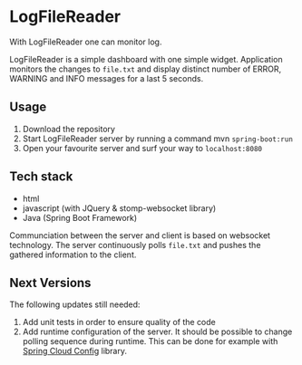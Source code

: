 # LogFileReader

With LogFileReader one can monitor log. 

LogFileReader is a simple dashboard with one simple widget. Application monitors the changes to `file.txt` and 
display distinct number of ERROR, WARNING and INFO messages for a last 5 seconds.

## Usage

1. Download the repository
2. Start LogFileReader server by running a command mvn `spring-boot:run`
3. Open your favourite server and surf your way to `localhost:8080`

## Tech stack

* html
* javascript (with JQuery & stomp-websocket library)
* Java (Spring Boot Framework)

Communciation between the server and client is based on websocket technology. The server continuously polls `file.txt` 
and pushes the gathered information to the client.

## Next Versions

The following updates still needed:

1. Add unit tests in order to ensure quality of the code
2. Add runtime configuration of the server. It should be possible to change polling sequence during runtime. This can be done for example with [Spring Cloud Config](https://github.com/spring-cloud/spring-cloud-config) library. 
